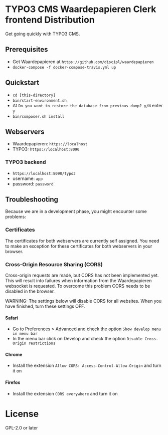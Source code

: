 # TYPO3 CMS Waardepapieren Clerk frontend Distribution

Get going quickly with TYPO3 CMS.

## Prerequisites
* Get Waardepapieren at `https://github.com/discipl/waardepapieren`
* `docker-compose -f docker-compose-travis.yml up`

## Quickstart
* `cd [this-directory]`
* `bin/start-environment.sh`
* At `Do you want to restore the database from previous dump? y/N` enter `y`
* `bin/composer.sh install`

## Webservers
* Waardepapieren: `https://localhost`
* TYPO3: `https://localhost:8090`

### TYPO3 backend
* `https://localhost:8090/typo3`
* username: `app`
* password: `password`

## Troubleshooting
Because we are in a development phase, you might encounter some problems:

### Certificates
The certificates for both webservers are currently self assigned. You need
to make an exception for these certificates for both webservers in your
browser.

### Cross-Origin Resource Sharing (CORS)
Cross-origin requests are made, but CORS has not been implemented yet.
This will result into failures when information from the Waardepapieren  
websocket is requested. To overcome this problem CORS needs to be
disabled in the browser.

WARNING: The settings below will disable CORS for all websites. When you
have finished, turn these settings OFF.

#### Safari
* Go to Preferences > Advanced and check the option `Show develop menu in menu bar`
* In the menu bar click on Develop and check the option `Disable Cross-Origin restrictions`

#### Chrome
* Install the extension `Allow CORS: Access-Control-Allow-Origin` and turn it on

#### Firefox
* Install the extension `CORS everywhere` and turn it on

# License
GPL-2.0 or later
